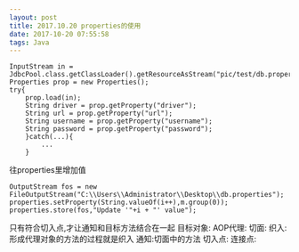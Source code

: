 ```yaml
---
layout: post
title: 2017.10.20 properties的使用
date: 2017-10-20 07:55:58
tags: Java
---
```

```
InputStream in = JdbcPool.class.getClassLoader().getResourceAsStream("pic/test/db.properties");
Properties prop = new Properties();
try{
    prop.load(in);
    String driver = prop.getProperty("driver");
    String url = prop.getProperty("url");
    String username = prop.getProperty("username");
    String password = prop.getProperty("password");
    }catch(...){
        ...
    }
```
往properties里增加值
```
OutputStream fos = new FileOutputStream("C:\\Users\\Administrator\\Desktop\\db.properties");
properties.setProperty(String.valueOf(i++),m.group(0));
properties.store(fos,"Update '"+i + "' value");

```

只有符合切入点,才让通知和目标方法结合在一起
目标对象:
AOP代理:
切面:
织入:形成代理对象的方法的过程就是织入
通知:切面中的方法
切入点:
连接点:
